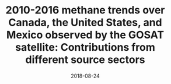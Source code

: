 ---
title: "2010-2016 methane trends over Canada, the United States, and Mexico observed by the GOSAT satellite: Contributions from different source sectors"
collection: publications
permalink: /publication/2018-08-24-Sheng
date: 2018-08-24
venue: 'Atmospheric Chemistry and Physics'
paperurl: 'https://doi.org/doi:10.5194/acp-18-12257-2018'
citation: '<b>37</b> - Sheng J.-X., Jacob D.J., Turner A.J., Maasakkers J.D., Benmergui J. et al., 2010-2016 methane trends over Canada, the United States, and Mexico observed by the GOSAT satellite: Contributions from different source sectors, Atmospheric Chemistry and Physics, 18, 12257-12267, (2018-08-24). <a href=&quot;https://doi.org/doi:10.5194/acp-18-12257-2018&quot;>doi:10.5194/acp-18-12257-2018</a> (cited 18 times)

'
---